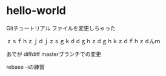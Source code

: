 # hello-world
Gitチュートリアル
ファイルを変更しちゃった

ｚｓｆｈｚｊｄｊｚｓｇｋｄｄｇｈｚｄｇｈｋｚｄｆｈｚｄんｍ


あでが
diffdiff
masterブランチでの変更

rebase -iの練習